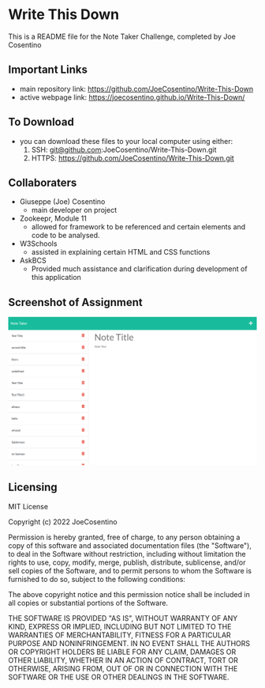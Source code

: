 # Write This Down

This is a README file for the Note Taker Challenge, completed by Joe Cosentino
## Important Links

* main repository link: https://github.com/JoeCosentino/Write-This-Down
* active webpage link: https://joecosentino.github.io/Write-This-Down/

## To Download

* you can download these files to your local computer using either:
    1. SSH: git@github.com:JoeCosentino/Write-This-Down.git
    2. HTTPS: https://github.com/JoeCosentino/Write-This-Down.git

## Collaboraters

* Giuseppe (Joe) Cosentino
    - main developer on project
* Zookeepr, Module 11
    - allowed for framework to be referenced and certain elements and code to be analysed.
* W3Schools
    - assisted in explaining certain HTML and CSS functions
* AskBCS
    - Provided much assistance and clarification during development of this application

## Screenshot of Assignment

![image](./public/assets/images/write%20this%20down%20ss.PNG)

## Licensing

MIT License

Copyright (c) 2022 JoeCosentino

Permission is hereby granted, free of charge, to any person obtaining a copy
of this software and associated documentation files (the "Software"), to deal
in the Software without restriction, including without limitation the rights
to use, copy, modify, merge, publish, distribute, sublicense, and/or sell
copies of the Software, and to permit persons to whom the Software is
furnished to do so, subject to the following conditions:

The above copyright notice and this permission notice shall be included in all
copies or substantial portions of the Software.

THE SOFTWARE IS PROVIDED "AS IS", WITHOUT WARRANTY OF ANY KIND, EXPRESS OR
IMPLIED, INCLUDING BUT NOT LIMITED TO THE WARRANTIES OF MERCHANTABILITY,
FITNESS FOR A PARTICULAR PURPOSE AND NONINFRINGEMENT. IN NO EVENT SHALL THE
AUTHORS OR COPYRIGHT HOLDERS BE LIABLE FOR ANY CLAIM, DAMAGES OR OTHER
LIABILITY, WHETHER IN AN ACTION OF CONTRACT, TORT OR OTHERWISE, ARISING FROM,
OUT OF OR IN CONNECTION WITH THE SOFTWARE OR THE USE OR OTHER DEALINGS IN THE
SOFTWARE.
